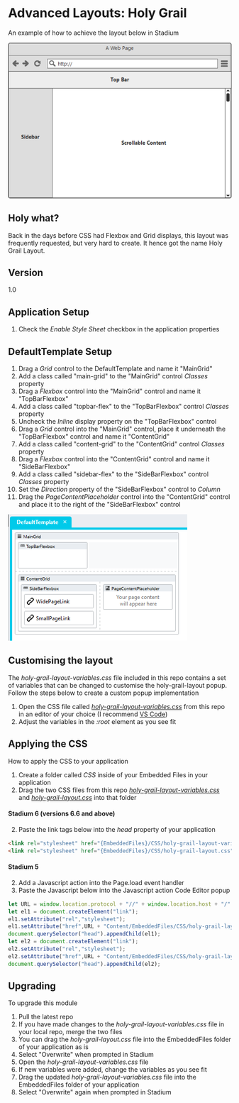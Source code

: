 # Advanced Layouts: Holy Grail
An example of how to achieve the layout below in Stadium

![](images/holy-grail-layout.png)

## Holy what?
Back in the days before CSS had Flexbox and Grid displays, this layout was frequently requested, but very hard to create. It hence got the name Holy Grail Layout. 

## Version
1.0

## Application Setup
1. Check the *Enable Style Sheet* checkbox in the application properties

## DefaultTemplate Setup
1. Drag a *Grid* control to the DefaultTemplate and name it "MainGrid"
2. Add a class called "main-grid" to the "MainGrid" control *Classes* property 
4. Drag a *Flexbox* control into the "MainGrid" control and name it "TopBarFlexbox"
5. Add a class called "topbar-flex" to the "TopBarFlexbox" control *Classes* property 
6. Uncheck the *Inline* display property on the "TopBarFlexbox" control
7. Drag a *Grid* control into the "MainGrid" control, place it underneath the "TopBarFlexbox" control and name it "ContentGrid"
8. Add a class called "content-grid" to the "ContentGrid" control *Classes* property 
9. Drag a *Flexbox* control into the "ContentGrid" control and name it "SideBarFlexbox"
10. Add a class called "sidebar-flex" to the "SideBarFlexbox" control *Classes* property 
11. Set the *Direction* property of the "SideBarFlexbox" control to *Column*
12. Drag the *PageContentPlaceholder* control into the "ContentGrid" control and place it to the right of the "SideBarFlexbox" control

![](images/default-template-designer-view.png)

## Customising the layout
The *holy-grail-layout-variables.css* file included in this repo contains a set of variables that can be changed to customise the holy-grail-layout popup. Follow the steps below to create a custom popup implementation 
1. Open the CSS file called [*holy-grail-layout-variables.css*](holy-grail-layout-variables.css) from this repo in an editor of your choice (I recommend [VS Code](https://code.visualstudio.com/))
2. Adjust the variables in the *:root* element as you see fit

## Applying the CSS
How to apply the CSS to your application
1. Create a folder called *CSS* inside of your Embedded Files in your application
2. Drag the two CSS files from this repo [*holy-grail-layout-variables.css*](holy-grail-layout-variables.css) and [*holy-grail-layout.css*](holy-grail-layout.css) into that folder

#### Stadium 6 (versions 6.6 and above)
2. Paste the link tags below into the *head* property of your application
```html
<link rel="stylesheet" href="{EmbeddedFiles}/CSS/holy-grail-layout-variables.css">
<link rel="stylesheet" href="{EmbeddedFiles}/CSS/holy-grail-layout.css">
``` 

#### Stadium 5
2. Add a Javascript action into the Page.load event handler 
3. Paste the Javascript below into the Javascript action Code Editor popup
```javascript
let URL = window.location.protocol + "//" + window.location.host + "/" + window.location.pathname + "//";
let el1 = document.createElement("link");
el1.setAttribute("rel","stylesheet");
el1.setAttribute("href",URL + "Content/EmbeddedFiles/CSS/holy-grail-layout.css");
document.querySelector("head").appendChild(el1);
let el2 = document.createElement("link");
el2.setAttribute("rel","stylesheet");
el2.setAttribute("href",URL + "Content/EmbeddedFiles/CSS/holy-grail-layout-variables.css");
document.querySelector("head").appendChild(el2);
``` 

## Upgrading
To upgrade this module
1. Pull the latest repo
2. If you have made changes to the *holy-grail-layout-variables.css* file in your local repo, merge the two files
3. You can drag the *holy-grail-layout.css* file into the EmbeddedFiles folder of your application as is
4. Select "Overwrite" when prompted in Stadium
5. Open the *holy-grail-layout-variables.css* file 
6. If new variables were added, change the variables as you see fit 
7. Drag the updated *holy-grail-layout-variables.css* file into the EmbeddedFiles folder of your application
8. Select "Overwrite" again when prompted in Stadium